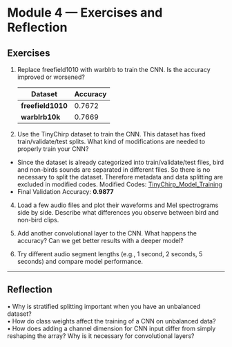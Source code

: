# Module 4 — Exercises and Reflection

## Exercises

1. Replace freefield1010 with warblrb to train the CNN. Is the accuracy improved or worsened?

   | Dataset | Accuracy |
   |---|---|
   | **freefield1010** | 0.7672 |
   | **warblrb10k** | 0.7669 |  

3. Use the TinyChirp dataset to train the CNN. This dataset has fixed train/validate/test splits. What kind of modifications are needed to properly train your CNN?  
- Since the dataset is already categorized into train/validate/test files, bird and non-birds sounds are separated in different files. So there is no necessary to split the dataset. Therefore metadata and data splitting are excluded in modified codes. Modified Codes: [TinyChirp_Model_Training](https://github.com/pohyuwei0111/RaspberryPi_Project/blob/3e6b5b6261a1a513a35440a738861d5686c61684/docs/revision_guide/deeplearning/TinyChirp_BAD_Training.md)
- Final Validation Accuracy: **0.9877**
4. Load a few audio files and plot their waveforms and Mel spectrograms side by side. Describe what differences you observe between bird and non-bird clips.

5. Add another convolutional layer to the CNN. What happens the accuracy? Can we get better results with a deeper model?

6. Try different audio segment lengths (e.g., 1 second, 2 seconds, 5 seconds) and compare model performance.

---

## Reflection

 • Why is stratified splitting important when you have an unbalanced dataset?  
 • How do class weights affect the training of a CNN on unbalanced data?  
 • How does adding a channel dimension for CNN input differ from simply reshaping the array? Why is it necessary for convolutional layers?  
